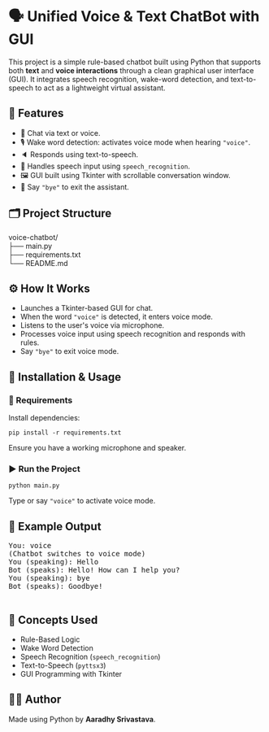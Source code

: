 <!DOCTYPE html>

  <h1>🗣️ Unified Voice & Text ChatBot with GUI</h1>
  <p>This project is a simple rule-based chatbot built using Python that supports both <strong>text</strong> and <strong>voice interactions</strong> through a clean graphical user interface (GUI). It integrates speech recognition, wake-word detection, and text-to-speech to act as a lightweight virtual assistant.</p>

  <h2>📌 Features</h2>
  <ul>
    <li>💬 Chat via text or voice.</li>
    <li>🎙️ Wake word detection: activates voice mode when hearing <code>"voice"</code>.</li>
    <li>🔈 Responds using text-to-speech.</li>
    <li>🧠 Handles speech input using <code>speech_recognition</code>.</li>
    <li>🖼️ GUI built using Tkinter with scrollable conversation window.</li>
    <li>👋 Say <code>"bye"</code> to exit the assistant.</li>
  </ul>

  <h2>🗂️ Project Structure</h2>
  <div class="folder-structure">
    voice-chatbot/<br>
    ├── main.py<br>
    ├── requirements.txt<br>
    └── README.md
  </div>

  <h2>⚙️ How It Works</h2>
  <ul>
    <li>Launches a Tkinter-based GUI for chat.</li>
    <li>When the word <code>"voice"</code> is detected, it enters voice mode.</li>
    <li>Listens to the user's voice via microphone.</li>
    <li>Processes voice input using speech recognition and responds with rules.</li>
    <li>Say <code>"bye"</code> to exit voice mode.</li>
  </ul>

  <h2>🧪 Installation & Usage</h2>
  <h3>🔧 Requirements</h3>
  <p>Install dependencies:</p>
  <pre><code>pip install -r requirements.txt</code></pre>
  <p>Ensure you have a working microphone and speaker.</p>

  <h3>▶️ Run the Project</h3>
  <pre><code>python main.py</code></pre>
  <p>Type or say <code>"voice"</code> to activate voice mode.</p>

  <h2>🔁 Example Output</h2>
  <pre>
You: voice
(Chatbot switches to voice mode)
You (speaking): Hello
Bot (speaks): Hello! How can I help you?
You (speaking): bye
Bot (speaks): Goodbye!
  </pre>

  <h2>🧠 Concepts Used</h2>
  <ul>
    <li>Rule-Based Logic</li>
    <li>Wake Word Detection</li>
    <li>Speech Recognition (<code>speech_recognition</code>)</li>
    <li>Text-to-Speech (<code>pyttsx3</code>)</li>
    <li>GUI Programming with Tkinter</li>
  </ul>

  <h2>👨‍💻 Author</h2>
  <p>Made using Python by <strong>Aaradhy Srivastava</strong>.</p>

</body>
</html>
